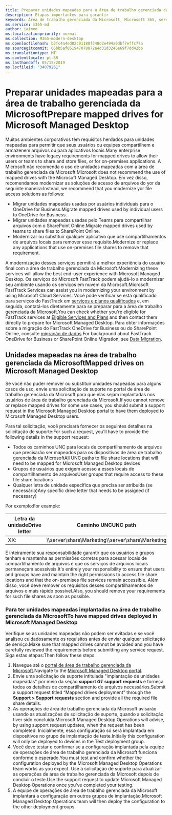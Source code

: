 ```yaml
---
title: Preparar unidades mapeadas para a área de trabalho gerenciada da Microsoft
description: Etapas importantes para garantir
keywords: Área de trabalho gerenciada da Microsoft, Microsoft 365, serviço, documentação
ms.service: m365-md
author: jaimeo
ms.localizationpriority: normal
ms.collection: M365-modern-desktop
ms.openlocfilehash: b3fc4a4ed82c01188f348d2e494a0dbf7effc77a
ms.sourcegitcommit: 66bb5af851947078872a4d31d3246e69f7dd42bb
ms.translationtype: MT
ms.contentlocale: pt-BR
ms.lasthandoff: 05/15/2019
ms.locfileid: "34079261"
---
```

#  <a name="prepare-mapped-drives-for-microsoft-managed-desktop"></a><span data-ttu-id="dca6a-104">Preparar unidades mapeadas para a área de trabalho gerenciada da Microsoft</span><span class="sxs-lookup"><span data-stu-id="dca6a-104">Prepare mapped drives for Microsoft Managed Desktop</span></span>

<span data-ttu-id="dca6a-105">Muitos ambientes corporativos têm requisitos herdados para unidades mapeadas para permitir que seus usuários ou equipes compartilhem e armazenem arquivos ou para aplicativos locais.</span><span class="sxs-lookup"><span data-stu-id="dca6a-105">Many enterprise environments have legacy requirements for mapped drives to allow their users or teams to share and store files, or for on-premises applications.</span></span> <span data-ttu-id="dca6a-106">A Microsoft não recomenda o uso de unidades mapeadas com a área de trabalho gerenciada da Microsoft.</span><span class="sxs-lookup"><span data-stu-id="dca6a-106">Microsoft does not recommend the use of mapped drives with the Microsoft Managed Desktop.</span></span> <span data-ttu-id="dca6a-107">Em vez disso, recomendamos modernizar as soluções de acesso de arquivos do yor da seguinte maneira:</span><span class="sxs-lookup"><span data-stu-id="dca6a-107">Instead, we recommend that you modernize yor file access solutions as follows:</span></span>
  
- <span data-ttu-id="dca6a-108">Migrar unidades mapeadas usadas por usuários individuais para o OneDrive for Business.</span><span class="sxs-lookup"><span data-stu-id="dca6a-108">Migrate mapped drives used by individual users to OneDrive for Business.</span></span> 
- <span data-ttu-id="dca6a-109">Migrar unidades mapeadas usadas pelo Teams para compartilhar arquivos com o SharePoint Online.</span><span class="sxs-lookup"><span data-stu-id="dca6a-109">Migrate mapped drives used by teams to share files to SharePoint Online.</span></span> 
- <span data-ttu-id="dca6a-110">Modernizar ou substituir qualquer aplicativo que use compartilhamentos de arquivos locais para remover esse requisito.</span><span class="sxs-lookup"><span data-stu-id="dca6a-110">Modernize or replace any applications that use on-premises file shares to remove that requirement.</span></span>
  
<span data-ttu-id="dca6a-111">A modernização desses serviços permitirá a melhor experiência do usuário final com a área de trabalho gerenciada da Microsoft.</span><span class="sxs-lookup"><span data-stu-id="dca6a-111">Modernizing these services will allow the best end-user experience with Microsoft Managed Desktop.</span></span> <span data-ttu-id="dca6a-112">Os serviços do Microsoft FastTrack podem ajudá-lo a modernizar seu ambiente usando os serviços em nuvem da Microsoft.</span><span class="sxs-lookup"><span data-stu-id="dca6a-112">Microsoft FastTrack Services can assist you in modernizing your environment by using Microsoft Cloud Services.</span></span> <span data-ttu-id="dca6a-113">Você pode verificar se está qualificado para serviços do FastTrack em [serviços e planos qualificados](https://docs.microsoft.com/fasttrack/m365-eligible-services-and-plans) e, em seguida, contatá-los diretamente para se preparar para a área de trabalho gerenciada da Microsoft.</span><span class="sxs-lookup"><span data-stu-id="dca6a-113">You can check whether you're eligible for FastTrack services at [Eligible Services and Plans](https://docs.microsoft.com/fasttrack/m365-eligible-services-and-plans) and then contact them directly to prepare for Microsoft Managed Desktop.</span></span> <span data-ttu-id="dca6a-114">Para obter informações sobre a migração do FastTrack OneDrive for Business ou do SharePoint Online, consulte [migração de dados](https://docs.microsoft.com/fasttrack/o365-data-migration).</span><span class="sxs-lookup"><span data-stu-id="dca6a-114">For background about FastTrack OneDrive for Business or SharePoint Online Migration, see [Data Migration](https://docs.microsoft.com/fasttrack/o365-data-migration).</span></span>

## <a name="mapped-drives-on-microsoft-managed-desktop"></a><span data-ttu-id="dca6a-115">Unidades mapeadas na área de trabalho gerenciada da Microsoft</span><span class="sxs-lookup"><span data-stu-id="dca6a-115">Mapped drives on Microsoft Managed Desktop</span></span>
 
<span data-ttu-id="dca6a-116">Se você não puder remover ou substituir unidades mapeadas para alguns casos de uso, envie uma solicitação de suporte no portal de área de trabalho gerenciada da Microsoft para que elas sejam implantadas nos usuários de área de trabalho gerenciada da Microsoft.</span><span class="sxs-lookup"><span data-stu-id="dca6a-116">If you cannot remove or replace mapped drives for some use cases, you should submit a support request in the Microsoft Managed Desktop portal to have them deployed to Microsoft Managed Desktop users.</span></span>
    
<span data-ttu-id="dca6a-117">Para tal solicitação, você precisará fornecer os seguintes detalhes na solicitação de suporte:</span><span class="sxs-lookup"><span data-stu-id="dca6a-117">For such a request, you'll have to provide the following details in the support request:</span></span> 

- <span data-ttu-id="dca6a-118">Todos os caminhos UNC para locais de compartilhamento de arquivos que precisarão ser mapeados para os dispositivos de área de trabalho gerenciada da Microsoft</span><span class="sxs-lookup"><span data-stu-id="dca6a-118">All UNC paths to file share locations that will need to be mapped for Microsoft Managed Desktop devices</span></span> 
- <span data-ttu-id="dca6a-119">Grupos de usuários que exigem acesso a esses locais de compartilhamento de arquivos</span><span class="sxs-lookup"><span data-stu-id="dca6a-119">User groups that require access to these file share locations</span></span> 
- <span data-ttu-id="dca6a-120">Qualquer letra de unidade específica que precisa ser atribuída (se necessário)</span><span class="sxs-lookup"><span data-stu-id="dca6a-120">Any specific drive letter that needs to be assigned (if necessary)</span></span>

<span data-ttu-id="dca6a-121">Por exemplo:</span><span class="sxs-lookup"><span data-stu-id="dca6a-121">For example:</span></span>

| <span data-ttu-id="dca6a-122">Letra da unidade</span><span class="sxs-lookup"><span data-stu-id="dca6a-122">Drive letter</span></span> | <span data-ttu-id="dca6a-123">Caminho UNC</span><span class="sxs-lookup"><span data-stu-id="dca6a-123">UNC path</span></span> | <span data-ttu-id="dca6a-124">Grupo de usuários</span><span class="sxs-lookup"><span data-stu-id="dca6a-124">User group</span></span> |
|--------------|----------|------------|
| <span data-ttu-id="dca6a-125">X</span><span class="sxs-lookup"><span data-stu-id="dca6a-125">X:</span></span>  | <span data-ttu-id="dca6a-126">\\\server\share\Marketing</span><span class="sxs-lookup"><span data-stu-id="dca6a-126">\\\server\share\Marketing</span></span> | <span data-ttu-id="dca6a-127">ContosoMarketing</span><span class="sxs-lookup"><span data-stu-id="dca6a-127">ContosoMarketing</span></span> |

<span data-ttu-id="dca6a-128">É inteiramente sua responsabilidade garantir que os usuários e grupos tenham e mantenha as permissões corretas para acessar locais de compartilhamento de arquivos e que os serviços de arquivos locais permaneçam acessíveis.</span><span class="sxs-lookup"><span data-stu-id="dca6a-128">It's entirely your responsibility to ensure that users and groups have and maintain the right permissions to access file share locations and that the on-premises file services remain accessible.</span></span> <span data-ttu-id="dca6a-129">Além disso, você deve remover os requisitos desses compartilhamentos de arquivos o mais rápido possível.</span><span class="sxs-lookup"><span data-stu-id="dca6a-129">Also, you should remove your requirements for such file shares as soon as possible.</span></span>

### <a name="to-have-mapped-drives-deployed-in-microsoft-managed-desktop"></a><span data-ttu-id="dca6a-130">Para ter unidades mapeadas implantadas na área de trabalho gerenciada da Microsoft</span><span class="sxs-lookup"><span data-stu-id="dca6a-130">To have mapped drives deployed in Microsoft Managed Desktop</span></span>
 
<span data-ttu-id="dca6a-131">Verifique se as unidades mapeadas não podem ser evitadas e se você analisou cuidadosamente os requisitos antes de enviar qualquer solicitação de serviço.</span><span class="sxs-lookup"><span data-stu-id="dca6a-131">Make sure that mapped drives cannot be avoided and you have carefully reviewed the requirements before submitting any service request.</span></span> <span data-ttu-id="dca6a-132">Siga estas etapas:</span><span class="sxs-lookup"><span data-stu-id="dca6a-132">Then follow these steps:</span></span>

1. <span data-ttu-id="dca6a-133">Navegue até o [portal de área de trabalho gerenciada da Microsoft](https://aka.ms/mmdportal).</span><span class="sxs-lookup"><span data-stu-id="dca6a-133">Navigate to the [Microsoft Managed Desktop portal](https://aka.ms/mmdportal).</span></span>  
2. <span data-ttu-id="dca6a-134">Envie uma solicitação de suporte intitulada "implantação de unidades mapeadas" por meio da seção **support _GT_ support requests** e forneça todos os detalhes de compartilhamento de arquivos necessários.</span><span class="sxs-lookup"><span data-stu-id="dca6a-134">Submit a support request titled “Mapped drives deployment” through the **Support > Support requests** section and provide all the required file share details.</span></span>  
3. <span data-ttu-id="dca6a-135">As operações de área de trabalho gerenciada da Microsoft avisarão usando as atualizações de solicitação de suporte, quando a solicitação tiver sido concluída.</span><span class="sxs-lookup"><span data-stu-id="dca6a-135">Microsoft Managed Desktop Operations will advise, by using support request updates, when the request has been completed.</span></span> <span data-ttu-id="dca6a-136">Inicialmente, essa configuração só será implantada em dispositivos no grupo de implantação de teste.</span><span class="sxs-lookup"><span data-stu-id="dca6a-136">Initially this configuration will only be deployed to devices in the Test deployment group.</span></span>  
4. <span data-ttu-id="dca6a-137">Você deve testar e confirmar se a configuração implantada pela equipe de operações de área de trabalho gerenciada da Microsoft funciona conforme o esperado.</span><span class="sxs-lookup"><span data-stu-id="dca6a-137">You must test and confirm whether the configuration deployed by the Microsoft Managed Desktop Operations team works as you expect.</span></span> <span data-ttu-id="dca6a-138">Use a solicitação de suporte para atualizar as operações de área de trabalho gerenciada da Microsoft depois de concluir o teste.</span><span class="sxs-lookup"><span data-stu-id="dca6a-138">Use the support request to update Microsoft Managed Desktop Operations once you've completed your testing.</span></span>  
5. <span data-ttu-id="dca6a-139">A equipe de operações de área de trabalho gerenciada da Microsoft implantará a configuração em outros grupos de implantação.</span><span class="sxs-lookup"><span data-stu-id="dca6a-139">Microsoft Managed Desktop Operations team will then deploy the configuration to the other deployment groups.</span></span> 